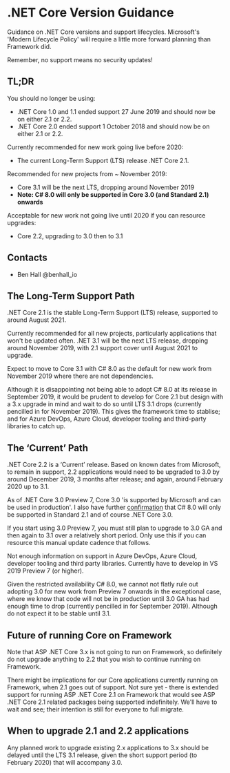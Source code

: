 # .NET Core Version Guidance

Guidance on .NET Core versions and support lifecycles. Microsoft's 'Modern Lifecycle Policy' will require a little more forward planning than Framework did.

Remember, no support means no security updates!

## TL;DR

You should no longer be using:

- .NET Core 1.0 and 1.1 ended support 27 June 2019 and should now be on either 2.1 or 2.2.
- .NET Core 2.0 ended support 1 October 2018 and should now be on either 2.1 or 2.2.

Currently recommended for new work going live before 2020:

- The current Long-Term Support (LTS) release .NET Core 2.1.

Recommended for new projects from ~ November 2019:

- Core 3.1 will be the next LTS, dropping around November 2019
- **Note: C# 8.0 will only be supported in Core 3.0 (and Standard 2.1) onwards**

Acceptable for new work not going live until 2020 if you can resource upgrades:

- Core 2.2, upgrading to 3.0 then to 3.1

## Contacts

- Ben Hall @benhall_io

## The Long-Term Support Path

.NET Core 2.1 is the stable Long-Term Support (LTS) release, supported to around August 2021.

Currently recommended for all new projects, particularly applications that won't be updated often. .NET 3.1 will be the next LTS release, dropping around November 2019, with 2.1 support cover until August 2021 to upgrade.

Expect to move to Core 3.1 with C# 8.0 as the default for new work from November 2019 where there are not dependencies.

Although it is disappointing not being able to adopt C# 8.0 at its release in September 2019, it would be prudent to develop for Core 2.1 but design with a 3.x upgrade in mind and wait to do so until LTS 3.1 drops (currently pencilled in for November 2019). This gives the framework time to stablise; and for Azure DevOps, Azure Cloud, developer tooling and third-party libraries to catch up.

## The ‘Current’ Path

.NET Core 2.2 is a ‘Current’ release. Based on known dates from Microsoft, to remain in support, 2.2 applications would need to be upgraded to 3.0 by around December 2019, 3 months after release; and again, around February 2020 up to 3.1.

As of .NET Core 3.0 Preview 7, Core 3.0 'is supported by Microsoft and can be used in production'. I also have further [confirmation](https://github.com/dotnet/corefx/issues/40039) that C# 8.0 will only be supported in Standard 2.1 and of course .NET Core 3.0.

If you start using 3.0 Preview 7, you must still plan to upgrade to 3.0 GA and then again to 3.1 over a relatively short period. Only use this if you can resource this manual update cadence that follows.

Not enough information on support in Azure DevOps, Azure Cloud, developer tooling and third party libraries. Currently have to develop in VS 2019 Preview 7 (or higher).

Given the restricted availability C# 8.0, we cannot not flatly rule out adopting 3.0 for new work from Preview 7 onwards in the exceptional case, where we know that code will not be in production until 3.0 GA has had enough time to drop (currently pencilled in for September 2019). Although do not expect it to be stable until 3.1.

## Future of running Core on Framework

Note that ASP .NET Core 3.x is not going to run on Framework, so definitely do not upgrade anything to 2.2 that you wish to continue running on Framework.

There might be implications for our Core applications currently running on Framework, when 2.1 goes out of support. Not sure yet - there is extended support for running ASP .NET Core 2.1 on Framework that would see ASP .NET Core 2.1 related packages being supported indefinitely. We'll have to wait and see; their intention is still for everyone to full migrate.

## When to upgrade 2.1 and 2.2 applications

Any planned work to upgrade existing 2.x applications to 3.x should be delayed until the LTS 3.1 release, given the short support period (to February 2020) that will accompany 3.0.
